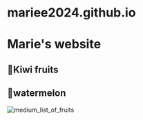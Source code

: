 # mariee2024.github.io
# Marie's website
## 🥝Kiwi fruits
## 🍉watermelon
![medium_list_of_fruits](https://github.com/mariee2024/mariee2024.github.io/assets/168383554/dd462a23-2102-4faa-ad34-ade2a94486d9)
